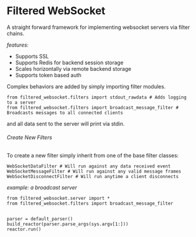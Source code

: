 Filtered WebSocket
===================

A straight forward framework for implementing websocket servers via filter chains.

*features:*

- Supports SSL
- Supports Redis for backend session storage
- Scales horizontally via remote backend storage
- Supports token based auth


Complex behaviors are added by simply importing filter modules.
    
    from filtered_websocket.filters import stdout_rawdata # Adds logging to a server
    from filtered_websocket.filters import broadcast_message_filter # Broadcasts messages to all connected clients
    
and all data sent to the server will print via stdin.

###### Create New Filters

To create a new filter simply inherit from one of the base filter classes:

    WebSocketDataFilter # Will run against any data received event
    WebSocketMessageFilter # Will run against any valid message frames
    WebSocketDisconnectFilter # Will run anytime a client disconnects
    
*example: a broadcast server*

    from filtered_websocket.server import * 
    from filtered_websocket.filters import broadcast_message_filter 


    parser = default_parser()
    build_reactor(parser.parse_args(sys.argv[1:]))
    reactor.run()

